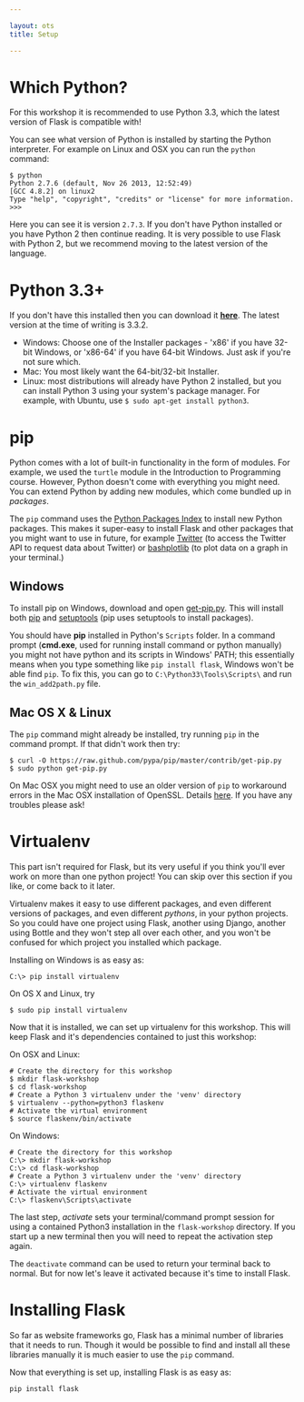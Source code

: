 ```yaml
---

layout: ots
title: Setup

---
```


# Which Python?

For this workshop it is recommended to use Python 3.3, which the latest version of Flask is compatible with!

You can see what version of Python is installed by starting the Python interpreter. For example on Linux and OSX you can run the `python` command:

    $ python
    Python 2.7.6 (default, Nov 26 2013, 12:52:49) 
    [GCC 4.8.2] on linux2
    Type "help", "copyright", "credits" or "license" for more information.
    >>> 

Here you can see it is version `2.7.3`. If you don't have Python installed or you have Python 2 then continue reading. It is very possible to use Flask with Python 2, but we recommend moving to the latest version of the language.

# Python 3.3+

If you don't have this installed then you can download it [**here**](http://python.org/download/). The latest version at the time of writing is 3.3.2.

* Windows: Choose one of the Installer packages - 'x86' if you have 32-bit Windows, or 'x86-64' if you have 64-bit Windows. Just ask if you're not sure which.
* Mac: You most likely want the 64-bit/32-bit Installer.
* Linux: most distributions will already have Python 2 installed, but you can install Python 3 using your system's package manager. For example, with Ubuntu, use `$ sudo apt-get install python3`.

# pip

Python comes with a lot of built-in functionality in the form of modules. For example, we used the `turtle` module in the Introduction to Programming course. However, Python doesn't come with everything you might need. You can extend Python by adding new modules, which come bundled up in *packages*.

The `pip` command uses the [Python Packages Index](https://pypi.python.org/pypi) to install new Python packages. This makes it super-easy to install Flask and other packages that you might want to use in future, for example [Twitter](https://pypi.python.org/pypi/twitter/1.9.1) (to access the Twitter API to request data about Twitter) or [bashplotlib](https://pypi.python.org/pypi/bashplotlib/0.4.4) (to plot data on a graph in your terminal.)

## Windows

To install pip on Windows, download and open [get-pip.py](https://raw.github.com/pypa/pip/master/contrib/get-pip.py). This will install both [pip] and [setuptools] \(pip uses setuptools to install packages\).

You should have **pip** installed in Python's `Scripts` folder. In a command prompt (**cmd.exe**, used for running install command or python manually) you might not have python and its scripts in Windows' PATH; this essentially means when you type something like `pip install flask`, Windows won't be able find `pip`. To fix this, you can go to `C:\Python33\Tools\Scripts\` and run the `win_add2path.py` file.

[pip]: https://pypi.python.org/pypi/pip
[setuptools]: https://pypi.python.org/pypi/setuptools

## Mac OS X & Linux

The `pip` command might already be installed, try running `pip` in the command prompt. If that didn't work then try:

    $ curl -O https://raw.github.com/pypa/pip/master/contrib/get-pip.py
    $ sudo python get-pip.py

On Mac OSX you might need to use an older version of `pip` to workaround errors in the Mac OSX installation of OpenSSL. Details [here](https://github.com/pypa/pip/issues/829). If you have any troubles please
ask!

# Virtualenv

This part isn't required for Flask, but its very useful if you think you'll ever work on more than one python project! You can skip over this section if you like, or come back to it later.

Virtualenv makes it easy to use different packages, and even different versions of packages, and even different *pythons*, in your python projects. So you could have one project using Flask, another using Django, another using Bottle and they won't step all over each other, and you won't be confused for which project you installed which package.

Installing on Windows is as easy as:

    C:\> pip install virtualenv

On OS X and Linux, try

    $ sudo pip install virtualenv

Now that it is installed, we can set up virtualenv for this workshop. This will keep Flask and it's dependencies contained to just this workshop:

On OSX and Linux:

    # Create the directory for this workshop
    $ mkdir flask-workshop
    $ cd flask-workshop
    # Create a Python 3 virtualenv under the 'venv' directory
    $ virtualenv --python=python3 flaskenv
    # Activate the virtual environment
    $ source flaskenv/bin/activate

On Windows:

    # Create the directory for this workshop
    C:\> mkdir flask-workshop
    C:\> cd flask-workshop
    # Create a Python 3 virtualenv under the 'venv' directory
    C:\> virtualenv flaskenv
    # Activate the virtual environment
    C:\> flaskenv\Scripts\activate

The last step, *activate* sets your terminal/command prompt session for using a contained Python3 installation in the `flask-workshop` directory. If you start up a new terminal then you will need to repeat the activation step again.

The `deactivate` command can be used to return your terminal back to normal. But for now let's leave it activated because it's time to install Flask.

# Installing Flask

So far as website frameworks go, Flask has a minimal number of libraries that it needs to run. Though it would be possible to find and install all these libraries manually it is much easier to use the `pip` command.

Now that everything is set up, installing Flask is as easy as:

    pip install flask
